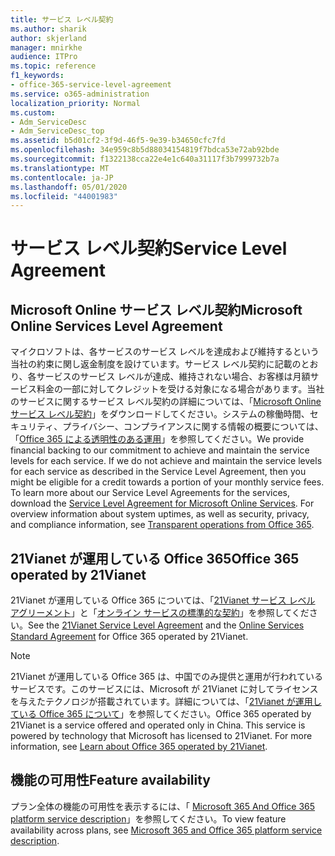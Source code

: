 ```yaml
---
title: サービス レベル契約
ms.author: sharik
author: skjerland
manager: mnirkhe
audience: ITPro
ms.topic: reference
f1_keywords:
- office-365-service-level-agreement
ms.service: o365-administration
localization_priority: Normal
ms.custom:
- Adm_ServiceDesc
- Adm_ServiceDesc_top
ms.assetid: b5d01cf2-3f9d-46f5-9e39-b34650cfc7fd
ms.openlocfilehash: 34e959c8b5d88034154819f7bdca53e72ab92bde
ms.sourcegitcommit: f1322138cca22e4e1c640a31117f3b7999732b7a
ms.translationtype: MT
ms.contentlocale: ja-JP
ms.lasthandoff: 05/01/2020
ms.locfileid: "44001983"
---
```

# <a name="service-level-agreement"></a><span data-ttu-id="6da48-102">サービス レベル契約</span><span class="sxs-lookup"><span data-stu-id="6da48-102">Service Level Agreement</span></span>

## <a name="microsoft-online-services-level-agreement"></a><span data-ttu-id="6da48-103">Microsoft Online サービス レベル契約</span><span class="sxs-lookup"><span data-stu-id="6da48-103">Microsoft Online Services Level Agreement</span></span>

<span data-ttu-id="6da48-p101">マイクロソフトは、各サービスのサービス レベルを達成および維持するという当社の約束に関し返金制度を設けています。サービス レベル契約に記載のとおり、各サービスのサービス レベルが達成、維持されない場合、お客様は月額サービス料金の一部に対してクレジットを受ける対象になる場合があります。当社のサービスに関するサービス レベル契約の詳細については、「[Microsoft Online サービス レベル契約](https://go.microsoft.com/fwlink/?linkid=272026)」をダウンロードしてください。システムの稼働時間、セキュリティ、プライバシー、コンプライアンスに関する情報の概要については、「[Office 365 による透明性のある運用](https://go.microsoft.com/fwlink/?linkid=845427)」を参照してください。</span><span class="sxs-lookup"><span data-stu-id="6da48-p101">We provide financial backing to our commitment to achieve and maintain the service levels for each service. If we do not achieve and maintain the service levels for each service as described in the Service Level Agreement, then you might be eligible for a credit towards a portion of your monthly service fees. To learn more about our Service Level Agreements for the services, download the [Service Level Agreement for Microsoft Online Services](https://go.microsoft.com/fwlink/?linkid=272026). For overview information about system uptimes, as well as security, privacy, and compliance information, see [Transparent operations from Office 365](https://go.microsoft.com/fwlink/?linkid=845427).</span></span>
  
## <a name="office-365-operated-by-21vianet"></a><span data-ttu-id="6da48-108">21Vianet が運用している Office 365</span><span class="sxs-lookup"><span data-stu-id="6da48-108">Office 365 operated by 21Vianet</span></span>

<span data-ttu-id="6da48-109">21Vianet が運用している Office 365 については、「[21Vianet サービス レベル アグリーメント](https://go.microsoft.com/fwlink/?linkid=846729)」と「[オンライン サービスの標準的な契約](https://go.microsoft.com/fwlink/?linkid=846730)」を参照してください。</span><span class="sxs-lookup"><span data-stu-id="6da48-109">See the [21Vianet Service Level Agreement](https://go.microsoft.com/fwlink/?linkid=846729) and the [Online Services Standard Agreement](https://go.microsoft.com/fwlink/?linkid=846730) for Office 365 operated by 21Vianet.</span></span> 
  
> [!NOTE]
> <span data-ttu-id="6da48-p102">21Vianet が運用している Office 365 は、中国でのみ提供と運用が行われているサービスです。このサービスには、Microsoft が 21Vianet に対してライセンスを与えたテクノロジが搭載されています。詳細については、「[21Vianet が運用している Office 365 について](https://go.microsoft.com/fwlink/?linkid=846725)」を参照してください。</span><span class="sxs-lookup"><span data-stu-id="6da48-p102">Office 365 operated by 21Vianet is a service offered and operated only in China. This service is powered by technology that Microsoft has licensed to 21Vianet. For more information, see [Learn about Office 365 operated by 21Vianet](https://go.microsoft.com/fwlink/?linkid=846725).</span></span> 
  
## <a name="feature-availability"></a><span data-ttu-id="6da48-113">機能の可用性</span><span class="sxs-lookup"><span data-stu-id="6da48-113">Feature availability</span></span>

<span data-ttu-id="6da48-114">プラン全体の機能の可用性を表示するには、「 [Microsoft 365 And Office 365 platform service description](office-365-platform-service-description.md)」を参照してください。</span><span class="sxs-lookup"><span data-stu-id="6da48-114">To view feature availability across plans, see [Microsoft 365 and Office 365 platform service description](office-365-platform-service-description.md).</span></span>
  